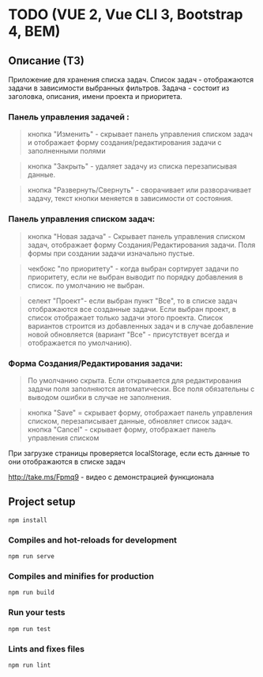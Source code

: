 # TODO (VUE 2, Vue CLI 3, Bootstrap 4, BEM)

## Описание (ТЗ)

Приложение для хранения списка задач.
Список задач - отображаются задачи в зависимости выбранных фильтров.
Задача - состоит из заголовка, описания, имени проекта и приоритета.

### Панель управления задачей :
> кнопка "Изменить" - скрывает панель управления списком задач и 
отображает форму создания/редактирования задачи с заполненными полями

> кнопка "Закрыть" - удаляет задачу из списка перезаписывая данные.

> кнопка "Развернуть/Cвернуть" - сворачивает или разворачивает 
задачу, текст кнопки меняется в зависимости от состояния.

### Панель управления списком задач:
> кнопка "Новая задача" - Скрывает панель управления списком задач, отображает форму Создания/Редактирования задачи. Поля формы при создании задачи изначально пустые.

> чекбокс "по приоритету" - когда выбран сортирует задачи по приоритету, если не выбран выводит по порядку добавления в список. по умолчанию не выбран.

> селект "Проект"- если выбран пункт "Все", то в списке задач отображаются все созданные задачи. Если выбран проект, в список отображает только задачи этого проекта. Список вариантов строится из добавленных задач и в случае добавление новой обновляется (вариант "Все" - присутствует всегда и отображается по умолчанию). 

### Форма Создания/Редактирования задачи: 
> По умолчанию скрыта. Если открывается для редактирования задачи поля заполняются автоматически. Все поля обязательны с выводом ошибки в случае не заполнения. 

> кнопка "Save" = скрывает форму, отображает панель управления списком, перезаписывает данные, обновляет список задач.
> кнопка "Cancel" - скрывает форму, отображает панель управления списком

При загрузке страницы проверяется localStorage, если есть данные то они отображаются в списке задач

http://take.ms/Fpmq9  - видео с демонстрацией функционала

## Project setup
```
npm install
```

### Compiles and hot-reloads for development
```
npm run serve
```

### Compiles and minifies for production
```
npm run build
```

### Run your tests
```
npm run test
```

### Lints and fixes files
```
npm run lint
```

